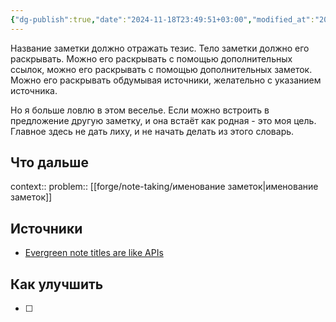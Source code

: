 ```yaml
---
{"dg-publish":true,"date":"2024-11-18T23:49:51+03:00","modified_at":"2024-12-01T23:12:57+03:00","tags":["status/completed","review/pending"],"permalink":"/forge/note-taking/тезис в качестве заголовка заметки/","dgPassFrontmatter":true}
---
```



Название заметки должно отражать тезис. Тело заметки должно его раскрывать. Можно его раскрывать с помощью дополнительных ссылок, можно его раскрывать с помощью дополнительных заметок. Можно его раскрывать обдумывая источники, желательно с указанием источника.

Но я больше ловлю в этом веселье. Если можно встроить в предложение другую заметку, и она встаёт как родная - это моя цель. Главное здесь не дать лиху, и не начать делать из этого словарь.

## Что дальше



context:: 
problem:: [[forge/note-taking/именование заметок|именование заметок]]

## Источники




- [Evergreen note titles are like APIs](https://notes.andymatuschak.org/z3XP5GRmd9z1D2qCE7pxUvbeSVeQuMiqz9x1C)


## Как улучшить

- [ ] 
